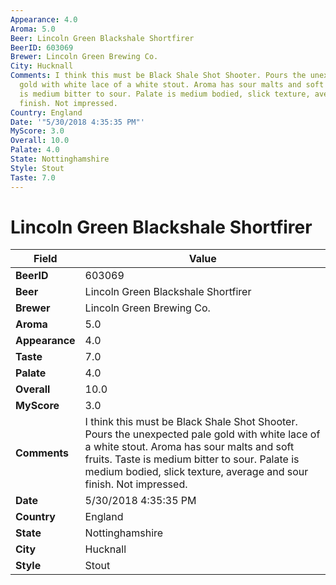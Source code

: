 ```yaml
---
Appearance: 4.0
Aroma: 5.0
Beer: Lincoln Green Blackshale Shortfirer
BeerID: 603069
Brewer: Lincoln Green Brewing Co.
City: Hucknall
Comments: I think this must be Black Shale Shot Shooter. Pours the unexpected pale
  gold with white lace of a white stout. Aroma has sour malts and soft fruits. Taste
  is medium bitter to sour. Palate is medium bodied, slick texture, average and sour
  finish. Not impressed.
Country: England
Date: '"5/30/2018 4:35:35 PM"'
MyScore: 3.0
Overall: 10.0
Palate: 4.0
State: Nottinghamshire
Style: Stout
Taste: 7.0
---
```


# Lincoln Green Blackshale Shortfirer

| Field         | Value |
|---------------|-------|
| **BeerID** | 603069 |
| **Beer** | Lincoln Green Blackshale Shortfirer |
| **Brewer** | Lincoln Green Brewing Co. |
| **Aroma** | 5.0 |
| **Appearance** | 4.0 |
| **Taste** | 7.0 |
| **Palate** | 4.0 |
| **Overall** | 10.0 |
| **MyScore** | 3.0 |
| **Comments** | I think this must be Black Shale Shot Shooter. Pours the unexpected pale gold with white lace of a white stout. Aroma has sour malts and soft fruits. Taste is medium bitter to sour. Palate is medium bodied, slick texture, average and sour finish. Not impressed. |
| **Date** | 5/30/2018 4:35:35 PM |
| **Country** | England |
| **State** | Nottinghamshire |
| **City** | Hucknall |
| **Style** | Stout |
